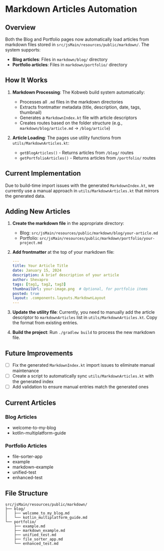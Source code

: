 # Markdown Articles Automation

## Overview

Both the Blog and Portfolio pages now automatically load articles from markdown files stored in
`src/jsMain/resources/public/markdown/`. The system supports:

- **Blog articles**: Files in `markdown/blog/` directory
- **Portfolio articles**: Files in `markdown/portfolio/` directory

## How It Works

1. **Markdown Processing**: The Kobweb build system automatically:
    - Processes all `.md` files in the markdown directories
    - Extracts frontmatter metadata (title, description, date, tags, thumbnail)
    - Generates a `MarkdownIndex.kt` file with article descriptors
    - Creates routes based on the folder structure (e.g., `markdown/blog/article.md` → `/blog/article`)

2. **Article Loading**: The pages use utility functions from `utils/MarkdownArticles.kt`:
    - `getBlogArticles()` - Returns articles from `/blog/` routes
    - `getPortfolioArticles()` - Returns articles from `/portfolio/` routes

## Current Implementation

Due to build-time import issues with the generated `MarkdownIndex.kt`, we currently use a manual approach in
`utils/MarkdownArticles.kt` that mirrors the generated data.

## Adding New Articles

1. **Create the markdown file** in the appropriate directory:
    - Blog: `src/jsMain/resources/public/markdown/blog/your-article.md`
    - Portfolio: `src/jsMain/resources/public/markdown/portfolio/your-project.md`

2. **Add frontmatter** at the top of your markdown file:
   ```yaml
   ---
   title: Your Article Title
   date: January 15, 2024
   description: A brief description of your article
   author: Shevapro
   tags: [tag1, tag2, tag3]
   thumbnailUrl: your-image.png  # Optional, for portfolio items
   posted: true
   layout: .components.layouts.MarkdownLayout
   ---
   ```

3. **Update the utility file**: Currently, you need to manually add the article descriptor to `markdownArticles` list in
   `utils/MarkdownArticles.kt`. Copy the format from existing entries.

4. **Build the project**: Run `./gradlew build` to process the new markdown file.

## Future Improvements

- [ ] Fix the generated `MarkdownIndex.kt` import issues to eliminate manual maintenance
- [ ] Create a script to automatically sync `utils/MarkdownArticles.kt` with the generated index
- [ ] Add validation to ensure manual entries match the generated ones

## Current Articles

### Blog Articles

- welcome-to-my-blog
- kotlin-multiplatform-guide

### Portfolio Articles

- file-sorter-app
- example
- markdown-example
- unified-test
- enhanced-test

## File Structure

```
src/jsMain/resources/public/markdown/
├── blog/
│   ├── welcome_to_my_blog.md
│   └── kotlin_multiplatform_guide.md
└── portfolio/
    ├── example.md
    ├── markdown_example.md
    ├── unified_test.md
    ├── file_sorter_app.md
    └── enhanced_test.md
```